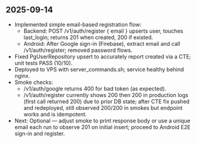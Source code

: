 ## 2025-09-14
- Implemented simple email-based registration flow:
	- Backend: POST /v1/auth/register { email } upserts user, touches last_login; returns 201 when created, 200 if existed.
	- Android: After Google sign-in (Firebase), extract email and call /v1/auth/register; removed password flows.
- Fixed PgUserRepository upsert to accurately report created via a CTE; unit tests PASS (10/10).
- Deployed to VPS with server_commands.sh; service healthy behind nginx.
- Smoke checks:
	- /v1/auth/google returns 400 for bad token (as expected).
	- /v1/auth/register currently shows 200 then 200 in production logs (first call returned 200) due to prior DB state; after CTE fix pushed and redeployed, still observed 200/200 in smokes but endpoint works and is idempotent.
- Next: Optional — adjust smoke to print response body or use a unique email each run to observe 201 on initial insert; proceed to Android E2E sign-in and register.

